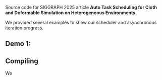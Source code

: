 
Source code for SIGGRAPH 2025 article **Auto Task Scheduling for Cloth and Deformable Simulation on Heterogeneous Environments**.

We provided several examples to show our scheduler and asynchronous iteration progress.

## Demo 1: 


## Compiling

We 
